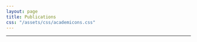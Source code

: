 ```yaml
---
layout: page
title: Publications
css: "/assets/css/academicons.css"
---
```

---
<div style="text-align: center">
<a target="_blank" href="https://scholar.google.co.in/citations?user=J5u1v6QAAAAJ&hl=en"><span class="ai ai-google-scholar-square ai-3x" style="color:#000000" aria-hidden="true"></span></a> 
</div>

